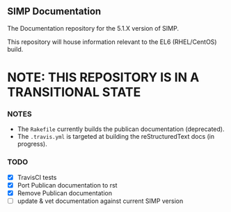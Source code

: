 ## SIMP Documentation

The Documentation repository for the 5.1.X version of SIMP.

This repository will house information relevant to the EL6 (RHEL/CentOS) build.

# NOTE: THIS REPOSITORY IS IN A TRANSITIONAL STATE

### NOTES
* The `Rakefile` currently builds the publican documentation (deprecated).
* The `.travis.yml` is targeted at building the reStructuredText docs (in progress).

### TODO
- [X] TravisCI tests
- [X] Port Publican documentation to rst
- [X] Remove Publican documentation
- [ ] update & vet documentation against current SIMP version
